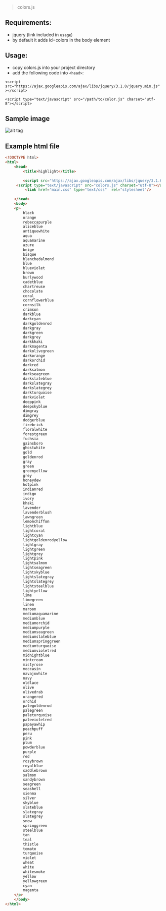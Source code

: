 > colors.js

## Requirements:
* jquery (link included in `usage`)
* by default it adds id=colors in the body element

## Usage:
* copy colors.js into your project directory
* add the following code into `<head>`:


`<script src="https://ajax.googleapis.com/ajax/libs/jquery/3.1.0/jquery.min.js"></script>`

`<script type="text/javascript" src="/path/to/color.js" charset="utf-8"></script>`

## Sample image
![alt tag](https://cloud.githubusercontent.com/assets/7970296/19323436/8ba1cb40-90da-11e6-97d4-66d96108d4aa.png)


## Example html file

```html
<!DOCTYPE html>
<html>
	<head>
		<title>highlight</title>
		
		<script src="https://ajax.googleapis.com/ajax/libs/jquery/3.1.0/jquery.min.js"></script>
	 <script type="text/javascript" src="colors.js" charset="utf-8"></script>
		 <link href="main.css" type="text/css"  rel="stylesheet"/>
		 
	</head>
	<body>
	<p> 
	    black
	    orange
	    rebeccapurple
	    aliceblue
	    antiquewhite 
	    aqua
	    aquamarine
	    azure
	    beige
	    bisque  
	    blanchedalmond
	    blue
	    blueviolet
	    brown
	    burlywood
	    cadetblue  
	    chartreuse
	    chocolate 
	    coral
	    cornflowerblue
	    cornsilk
	    crimson
	    darkblue  
	    darkcyan
	    darkgoldenrod
	    darkgray
	    darkgreen
	    darkgrey  
	    darkkhaki
	    darkmagenta  
	    darkolivegreen
	    darkorange
	    darkorchid
	    darkred
	    darksalmon
	    darkseagreen
	    darkslateblue  
	    darkslategray
	    darkslategrey  
	    darkturquoise
	    darkviolet
	    deeppink
	    deepskyblue  
	    dimgray
	    dimgrey
	    dodgerblue
	    firebrick 
	    floralwhite
	    forestgreen
	    fuchsia
	    gainsboro
	    ghostwhite  
	    gold
	    goldenrod
	    gray
	    green
	    greenyellow
	    grey
	    honeydew
	    hotpink
	    indianred
	    indigo
	    ivory  
	    khaki  
	    lavender
	    lavenderblush
	    lawngreen
	    lemonchiffon
	    lightblue
	    lightcoral
	    lightcyan 
	    lightgoldenrodyellow
	    lightgray
	    lightgreen
	    lightgrey 
	    lightpink
	    lightsalmon  
	    lightseagreen
	    lightskyblue  
	    lightslategray
	    lightslategrey 
	    lightsteelblue
	    lightyellow
	    lime
	    limegreen
	    linen
	    maroon  
	    mediumaquamarine
	    mediumblue
	    mediumorchid
	    mediumpurple  
	    mediumseagreen
	    mediumslateblue 
	    mediumspringgreen
	    mediumturquoise
	    mediumvioletred
	    midnightblue
	    mintcream
	    mistyrose
	    moccasin  
	    navajowhite
	    navy
	    oldlace
	    olive
	    olivedrab
	    orangered
	    orchid
	    palegoldenrod
	    palegreen
	    paleturquoise
	    palevioletred
	    papayawhip
	    peachpuff
	    peru
	    pink
	    plum
	    powderblue
	    purple
	    red
	    rosybrown
	    royalblue
	    saddlebrown  
	    salmon
	    sandybrown
	    seagreen
	    seashell  
	    sienna
	    silver 
	    skyblue
	    slateblue 
	    slategray  
	    slategrey
	    snow
	    springgreen
	    steelblue
	    tan  
	    teal
	    thistle  
	    tomato
	    turquoise
	    violet
	    wheat
	    white
	    whitesmoke
	    yellow
	    yellowgreen
	    cyan
	    magenta
	</p>	
	</body>
</html>
```

